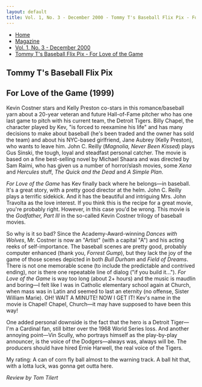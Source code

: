 ```yaml
---
layout: default
title: Vol. 1, No. 3 - December 2000 - Tommy T's Baseball Flix Pix - For Love of the Game
---
```

<nav class="breadcrumb" aria-label="breadcrumbs">
  <ul>
    <li><a href="{{ site.url }}{{ site.baseurl }}">Home</a></li>
    <li><a href="../magazine-home.html">Magazine</a></li>
    <li><a href="bi_vol_1_no_3_home.html">Vol. 1, No. 3 - December 2000</a></li>
    <li class="is-active"><a href="#" aria-current="page">Tommy T's Baseball Flix Pix - For Love of the Game</a></li>
  </ul>
</nav>

<section class="storycontent">
  <h1>Tommy T's Baseball Flix Pix</h1>
  <h2>For Love of the Game (1999)</h2>

  <p>
    Kevin Costner stars and Kelly Preston co-stars in this romance/baseball yarn about a 20-year veteran and future Hall-of-Fame pitcher who has one last game to pitch with his current team, the Detroit Tigers. Billy Chapel, the character played by Kev, "is forced to reexamine his life" and has many decisions to make about baseball (he's been traded and the owner has sold the team) and about his NYC-based girlfriend, Jane Aubrey (Kelly Preston), who wants to leave him. John C. Reilly (<em>Magnolia, Never Been Kissed</em>) plays Gus Sinski, the tough, loyal and steadfast personal catcher. The movie is based on a fine best-selling novel by Michael Shaara and was directed by Sam Raimi, who has given us a number of horror/slash movies, some <em>Xena</em> and <em>Hercules</em> stuff, <em>The Quick and the Dead</em> and <em>A Simple Plan</em>.
  </p>

  <p>
    <em>For Love of the Game</em> has Kev finally back where he belongs&mdash;in baseball. It's a great story, with a pretty good director at the helm. John C. Reilly plays a terrific sidekick. And it has the beautiful and intriguing Mrs. John Travolta as the love interest. If you think this is the recipe for a great movie, you're probably right. However, in this case you'd be wrong. This movie is the <em>Godfather, Part III</em> in the so-called Kevin Costner trilogy of baseball movies.
  </p>

  <p>
    So why is it so bad? Since the Academy-Award-winning <em>Dances with Wolves</em>, Mr. Costner is now an "Artist" (with a capital "A") and his acting reeks of self-importance. The baseball scenes are pretty good, probably computer enhanced (thank you, <em>Forrest Gump</em>), but they lack the joy of the game of those scenes depicted in both <em>Bull Durham</em> and <em>Field of Dreams</em>. There is not one memorable scene (to include the predictable and contrived ending), nor is there one repeatable line of dialog ("if you build it..."). <em>For Love of the Game</em> is way too long (about 2+ hours) and the music is maudlin and boring&mdash;I felt like I was in Catholic elementary school again at Church, when mass was in Latin and seemed to last an eternity (no offense, Sister William Marie). OH! WAIT A MINUTE! NOW I GET IT! Kev's name in the movie is Chapel! Chapel, Church&mdash;it may have supposed to have been this way!
  </p>

  <p>
    One added personal downside is the fact that the hero is a Detroit Tiger&mdash;I'm a Cardinal fan, still bitter over the 1968 World Series loss. And another annoying point&mdash;Vin Scully, who portrays himself as the play-by-play announcer, is the voice of the Dodgers&mdash;always was, always will be. The producers should have hired Ernie Harwell, the real voice of the Tigers.
  </p>

  <p>
    My rating: A can of corn fly ball almost to the warning track. A ball hit that, with a lotta luck, was gonna get outta here.
  </p>

  <p>
    <em>Review by Tom Tilert</em>
  </p>
  
</section>
